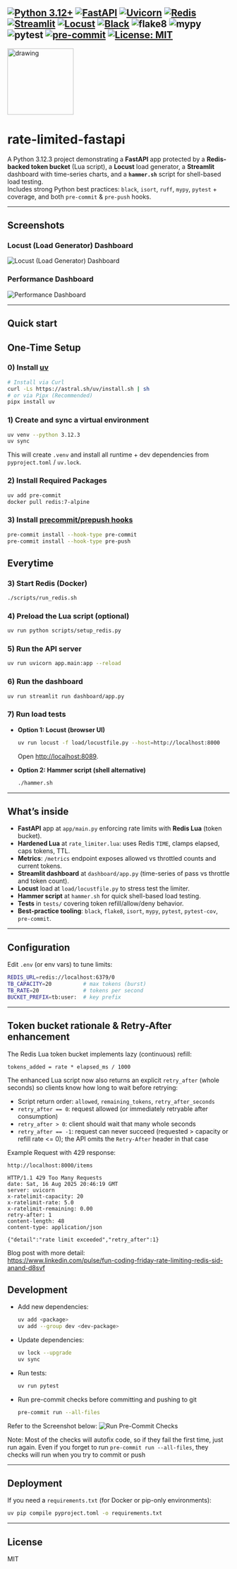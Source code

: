 <!-------->
[![Python 3.12+](https://img.shields.io/badge/Python-3.12%2B-3776AB?logo=python&logoColor=white)](https://www.python.org/)
[![FastAPI](https://img.shields.io/badge/FastAPI-API-009688?logo=fastapi&logoColor=white)](https://fastapi.tiangolo.com/)
[![Uvicorn](https://img.shields.io/badge/Server-Uvicorn-000000?logo=uvicorn&logoColor=white)](https://www.uvicorn.org/)
[![Redis](https://img.shields.io/badge/Rate%20Limit-Redis%20%2B%20Lua-D82C20?logo=redis&logoColor=white)](https://redis.io/)
[![Streamlit](https://img.shields.io/badge/Dashboard-Streamlit-FF4B4B?logo=streamlit&logoColor=white)](https://streamlit.io/)
[![Locust](https://img.shields.io/badge/Load-Testing%20with%20Locust-77B829)](https://locust.io/)
[![Black](https://img.shields.io/badge/code%20style-black-000000.svg)](https://black.readthedocs.io/)
![flake8](https://img.shields.io/badge/lint-flake8-5A9FD4)
![mypy](https://img.shields.io/badge/types-mypy-2A6DB2)
![pytest](https://img.shields.io/badge/tests-pytest-0A9EDC?logo=pytest)
[![pre-commit](https://img.shields.io/badge/pre--commit-enabled-brightgreen?logo=pre-commit&logoColor=white)](https://pre-commit.com/)
[![License: MIT](https://img.shields.io/badge/License-MIT-yellow.svg)](./LICENSE)
---
<img src="docs/logo_1.png" alt="drawing" width="150"/>

# rate-limited-fastapi

A Python 3.12.3 project demonstrating a **FastAPI** app protected by a **Redis-backed token
bucket** (Lua script), a **Locust** load generator, a **Streamlit** dashboard with
time-series charts, and a **`hammer.sh`** script for shell-based load testing.  
Includes strong Python best practices: `black`, `isort`, `ruff`, `mypy`,
`pytest` + coverage, and both `pre-commit` & `pre-push` hooks.

---
## Screenshots
### Locust (Load Generator) Dashboard
![Locust (Load Generator) Dashboard](docs/Locust.png)

### Performance Dashboard
![Performance Dashboard](docs/Token_Bucket_Perf_Dashboard.png)

---

## Quick start

## One-Time Setup
### 0) Install [uv](https://docs.astral.sh/uv/)
```bash
# Install via Curl
curl -Ls https://astral.sh/uv/install.sh | sh
# or via Pipx (Recommended)
pipx install uv
```

### 1) Create and sync a virtual environment
```bash
uv venv --python 3.12.3
uv sync
```
This will create `.venv` and install all runtime + dev dependencies from `pyproject.toml` / `uv.lock`.

### 2) Install Required Packages
```bash
uv add pre-commit
docker pull redis:7-alpine
```

### 3) Install [precommit/prepush hooks](https://pre-commit.com/#3-install-the-git-hook-scripts)
```bash
pre-commit install --hook-type pre-commit
pre-commit install --hook-type pre-push
```

## Everytime

### 3) Start Redis (Docker)
```bash
./scripts/run_redis.sh
```

### 4) Preload the Lua script (optional)
```bash
uv run python scripts/setup_redis.py
```

### 5) Run the API server
```bash
uv run uvicorn app.main:app --reload
```

### 6) Run the dashboard
```bash
uv run streamlit run dashboard/app.py
```

### 7) Run load tests
- **Option 1: Locust (browser UI)**
  ```bash
  uv run locust -f load/locustfile.py --host=http://localhost:8000
  ```
  Open <http://localhost:8089>.

- **Option 2: Hammer script (shell alternative)**
  ```bash
  ./hammer.sh
  ```

---

## What’s inside

- **FastAPI** app at `app/main.py` enforcing rate limits with **Redis Lua** (token bucket).
- **Hardened Lua** at `rate_limiter.lua`: uses Redis `TIME`, clamps elapsed, caps tokens, TTL.
- **Metrics**: `/metrics` endpoint exposes allowed vs throttled counts and current tokens.
- **Streamlit dashboard** at `dashboard/app.py` (time-series of pass vs throttle and token count).
- **Locust** load at `load/locustfile.py` to stress test the limiter.
- **Hammer script** at `hammer.sh` for quick shell-based load testing.
- **Tests** in `tests/` covering token refill/allow/deny behavior.
- **Best-practice tooling**: `black`, `flake8`, `isort`, `mypy`, `pytest`, `pytest-cov`, `pre-commit`.

---

## Configuration

Edit `.env` (or env vars) to tune limits:

```bash
REDIS_URL=redis://localhost:6379/0
TB_CAPACITY=20          # max tokens (burst)
TB_RATE=20              # tokens per second
BUCKET_PREFIX=tb:user:  # key prefix
```

---

## Token bucket rationale & Retry-After enhancement

The Redis Lua token bucket implements lazy (continuous) refill:

```
tokens_added = rate * elapsed_ms / 1000
```

The enhanced Lua script now also returns an explicit `retry_after` (whole seconds) so clients know how long to wait before retrying:

- Script return order: `allowed`, `remaining_tokens`, `retry_after_seconds`
- `retry_after == 0`: request allowed (or immediately retryable after consumption)
- `retry_after > 0`: client should wait that many whole seconds
- `retry_after == -1`: request can never succeed (requested > capacity or refill rate <= 0); the API omits the `Retry-After` header in that case

Example Request with 429 response:
```
http://localhost:8000/items

HTTP/1.1 429 Too Many Requests
date: Sat, 16 Aug 2025 20:46:19 GMT
server: uvicorn
x-ratelimit-capacity: 20
x-ratelimit-rate: 5.0
x-ratelimit-remaining: 0.00
retry-after: 1
content-length: 48
content-type: application/json

{"detail":"rate limit exceeded","retry_after":1}
```

Blog post with more detail:  
https://www.linkedin.com/pulse/fun-coding-friday-rate-limiting-redis-sid-anand-d8svf

## Development
- Add new dependencies:
  ```bash
  uv add <package>
  uv add --group dev <dev-package>
  ```

- Update dependencies:
  ```bash
  uv lock --upgrade
  uv sync
  ```

- Run tests:
  ```bash
  uv run pytest
  ```

- Run pre-commit checks before committing and pushing to git
  ```bash
  pre-commit run --all-files
  ```
Refer to the Screenshot below:
![Run Pre-Commit Checks](docs/Run_pre-commit_checks_before_commit_and_push.png)

Note: Most of the checks will autofix code, so if they fail the first time, just run again. Even if you forget to run `pre-commit run --all-files`, they checks will run when you try to commit or push

---

## Deployment

If you need a `requirements.txt` (for Docker or pip-only environments):

```bash
uv pip compile pyproject.toml -o requirements.txt
```

---

## License

MIT
